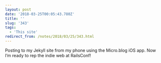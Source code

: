 ```yaml
---
layout: post
date: '2018-03-25T00:05:43.780Z'
title: ''
slug: '343'
tags:
  - 'This site'
redirect_from: /notes/2018/03/25/343.html
---
```

Posting to my Jekyll site from my phone using the Micro.blog iOS app. Now I’m ready to rep the indie web at RailsConf!
